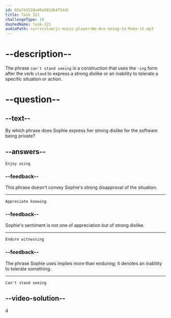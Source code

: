 ```yaml
---
id: 65a74152da45e881db4f54dc
title: Task 121
challengeType: 19
dashedName: task-121
audioPath: curriculum/js-music-player/We-Are-Going-to-Make-it.mp3
---
```


<!--
AUDIO REFERENCE:
Sophie: But I can't stand seeing this great software being private.
-->

# --description--

The phrase `can't stand seeing` is a construction that uses the `-ing` form after the verb `stand` to express a strong dislike or an inability to tolerate a specific situation or action.

# --question--

## --text--

By which phrase does Sophie express her strong dislike for the software being private?

## --answers--

`Enjoy using`

### --feedback--

This phrase doesn't convey Sophie's strong disapproval of the situation.

---

`Appreciate knowing`

### --feedback--

Sophie's sentiment is not one of appreciation but of strong dislike.

---

`Endure witnessing`

### --feedback--

The phrase Sophie uses implies more than enduring; it denotes an inability to tolerate something.

---

`Can't stand seeing`

## --video-solution--

4
